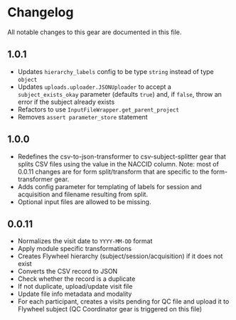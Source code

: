 # Changelog

All notable changes to this gear are documented in this file.

## 1.0.1

* Updates `hierarchy_labels` config to be type `string` instead of type `object`
* Updates `uploads.uploader.JSONUploader` to accept a `subject_exists_okay` parameter (defaults `true`) and, if `false`, throw an error if the subject already exists
* Refactors to use `InputFileWrapper.get_parent_project`
* Removes `assert parameter_store` statement

## 1.0.0

- Redefines the csv-to-json-transformer to csv-subject-splitter gear that splits CSV files using the value in the NACCID column.
  Note: most of 0.0.11 changes are for form split/transform that are specific to the form-transformer gear.
- Adds config parameter for templating of labels for session and acquisition and filename resulting from split.
- Optional input files are allowed to be missing.

## 0.0.11
- Normalizes the visit date to `YYYY-MM-DD` format
- Apply module specific transformations
- Creates Flywheel hierarchy (subject/session/acquisition) if it does not exist
- Converts the CSV record to JSON
- Check whether the record is a duplicate
- If not duplicate, upload/update visit file
- Update file info metadata and modality
- For each participant, creates a visits pending for QC file and upload it to Flywheel subject (QC Coordinator gear is triggered on this file)
